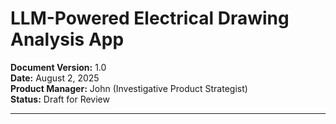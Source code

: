 # LLM-Powered Electrical Drawing Analysis App

**Document Version:** 1.0  
**Date:** August 2, 2025  
**Product Manager:** John (Investigative Product Strategist)  
**Status:** Draft for Review  

---
